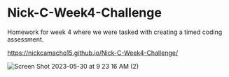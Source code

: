 # Nick-C-Week4-Challenge
Homework for week 4 where we were tasked with creating a timed coding assessment.

https://nickcamacho15.github.io/Nick-C-Week4-Challenge/


![Screen Shot 2023-05-30 at 9 23 16 AM (2)](https://github.com/NickCamacho15/Nick-C-Week4-Challenge/assets/118080701/e18b48d3-f78c-465e-9274-f6e66dd893df)
